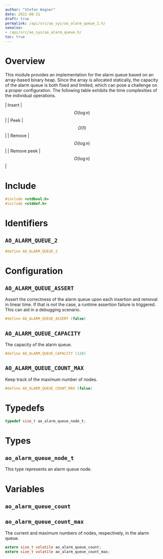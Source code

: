 ```yaml
---
author: "Stefan Wagner"
date: 2022-08-31
draft: true
permalink: /api/src/ao_sys/ao_alarm_queue_2.h/
seealso:
- /api/src/ao_sys/ao_alarm_queue.h/
toc: true
---
```


# Overview

This module provides an implementation for the alarm queue based on an array-based binary heap. Since the array is allocated statically, the capacity of the alarm queue is both fixed and limited, which can pose a challenge on a proper configuration. The following table exhibits the time complexities of the individual operations.

| Insert | $$O(\log n)$$ |
| Peek | $$O(1)$$ |
| Remove | $$O(\log n)$$ |
| Remove peek | $$O(\log n)$$ |

# Include

```c
#include <stdbool.h>
#include <stddef.h>
```

# Identifiers

## `AO_ALARM_QUEUE_2`

```c
#define AO_ALARM_QUEUE_2
```

# Configuration

## `AO_ALARM_QUEUE_ASSERT`

Assert the correctness of the alarm queue upon each insertion and removal in linear time. If that is not the case, a runtime assertion failure is triggered. This can aid in a debugging scenario.

```c
#define AO_ALARM_QUEUE_ASSERT (false)
```

## `AO_ALARM_QUEUE_CAPACITY`

The capacity of the alarm queue.

```c
#define AO_ALARM_QUEUE_CAPACITY (128)
```

## `AO_ALARM_QUEUE_COUNT_MAX`

Keep track of the maximum number of nodes.

```c
#define AO_ALARM_QUEUE_COUNT_MAX (false)
```

# Typedefs

```c
typedef size_t ao_alarm_queue_node_t;
```

# Types

## `ao_alarm_queue_node_t`

This type represents an alarm queue node.

# Variables

## `ao_alarm_queue_count`
## `ao_alarm_queue_count_max`

The current and maximum numbers of nodes, respectively, in the alarm queue.

```c
extern size_t volatile ao_alarm_queue_count;
extern size_t volatile ao_alarm_queue_count_max;
```
